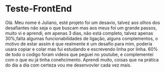 # Teste-FrontEnd

Olá.
Meu nome é Juliano,  esté  projeto foi um desavio, talvez aos olhos dos desafiantes não seja o que buscam mas aos meus foi um grande passos, muito vi e aprendi, em apenas 3 dias,
não está completo, talvez apenas 30%,falta algumas funcionabilidades de ligação, alguns complementos, o motivo de estar assim é que realmente é um desafio para mim, poderia usara
copiar e colar mas fui estudando e escrevendo linha por linha. 60% de todo o codigo foram videos que peguei no youtube, e complementei com o que eu já tinha conehcimento. Aprendi
muito, coisas que na prática do dia a dia com certeza vou me desenvovler cada vez mais.


